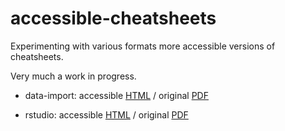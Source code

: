 # accessible-cheatsheets

Experimenting with various formats more accessible versions of cheatsheets. 

Very much a work in progress.

- data-import: accessible [HTML](https://mine-cetinkaya-rundel.github.io/accessible-cheatsheets/data-import/data-import-accessible.html) / original [PDF](https://mine-cetinkaya-rundel.github.io/accessible-cheatsheets/data-import/data-import.pdf)

- rstudio: accessible [HTML](https://mine-cetinkaya-rundel.github.io/accessible-cheatsheets/rstudio-ide/rstudio-ide-eng.html) / original [PDF](https://mine-cetinkaya-rundel.github.io/accessible-cheatsheets/rstudio-ide/assests/pdf/rstudio-ide.pdf)
